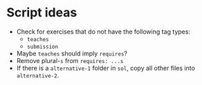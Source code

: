 # Script ideas

* Check for exercises that do not have the following tag types:
  * `teaches`
  * `submission`
* Maybe `teaches` should imply `requires`?
* Remove plural-`s` from `requires: ...s`
* If there is a `alternative-1` folder in `sol`, copy all other files into `alternative-2`.